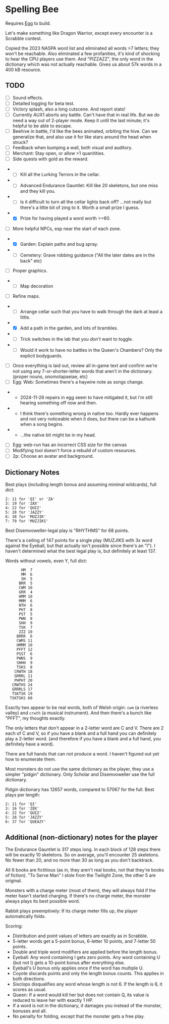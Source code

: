 # Spelling Bee

Requires [Egg](https://github.com/aksommerville/egg) to build.

Let's make something like Dragon Warrior, except every encounter is a Scrabble contest.

Copied the 2023 NASPA word list and eliminated all words >7 letters; they won't be reachable.
Also eliminated a few profanities, it's kind of shocking to hear the CPU players use them.
And "PIZZAZZ", the only word in the dictionary which was not actually reachable.
Gives us about 57k words in a 400 kB resource.

## TODO

- [ ] Sound effects.
- [ ] Detailed logging for beta test.
- [ ] Victory splash, also a long cutscene. And report stats!
- [ ] Currently AUX1 aborts any battle. Can't have that in real life. But we do need a way out of 2-player mode. Keep it until the last minute; it's helpful to be able to escape.
- [ ] Beehive in battle, I'd like the bees animated, orbiting the hive. Can we generalize that, and also use it for like stars around the head when struck?
- [ ] Feedback when bumping a wall, both visual and auditory.
- [ ] Merchant: Stay open, or allow >1 quanitities.
- [ ] Side quests with gold as the reward.
- - [ ] Kill all the Lurking Terrors in the cellar.
- - [ ] Advanced Endurance Gauntlet: Kill like 20 skeletons, but one miss and they kill you.
- - [ ] Is it difficult to turn all the cellar lights back off? ...not really but there's a little bit of zing to it. Worth a small prize I guess.
- - [x] Prize for having played a word worth >=60.
- [ ] More helpful NPCs, esp near the start of each zone.
- - [x] Garden: Explain paths and bug spray.
- - [ ] Cemetery: Grave robbing guidance ("All the later dates are in the back" etc)
- [ ] Proper graphics.
- - [ ] Map decoration
- [ ] Refine maps.
- - [ ] Arrange cellar such that you have to walk through the dark at least a little.
- - [x] Add a path in the garden, and lots of brambles.
- - [ ] Trick switches in the lab that you *don't* want to toggle.
- - [ ] Would it work to have no battles in the Queen's Chambers? Only the explicit bodyguards.
- [ ] Once everything is laid out, review all in-game text and confirm we're not using any 7-or-shorter-letter words that aren't in the dictionary. (proper nouns, onomotapaeiae, etc)
- [ ] Egg: Web: Sometimes there's a haywire note as songs change.
- - 2024-11-26 repairs in egg seem to have mitigated it, but i'm still hearing something off now and then.
- - I think there's something wrong in native too. Hardly ever happens and not very noticeable when it does, but there can be a kathunk when a song begins.
- - ...the native bit might be in my head.
- [ ] Egg: web-run has an incorrect CSS size for the canvas
- [ ] Modifying tool doesn't force a rebuild of custom resources.
- [ ] 2p: Choose an avatar and background.

## Dictionary Notes

Best plays (including length bonus and assuming minimal wildcards), full dict:
```
2: 11 for 'QI' or 'ZA'
3: 19 for 'ZAX'
4: 22 for 'QUIZ'
5: 28 for 'JAZZY'
6: 38 for 'MUZJIK'
7: 79 for 'MUZJIKS'
```
Best Disemvoweller-legal play is "RHYTHMS" for 68 points.

There's a ceiling of 147 points for a single play (MUZJIKS with 3x word against the Eyeball, but that actually isn't possible since there's an "I").
I haven't determined what the best legal play is, but definitely at least 137.

Words without vowels, even Y, full dict:
```
       HM  7
       MM  6
       SH  5
      BRR  5
      CWM 10
      GRR  4
      HMM 10
      MMM  6
      NTH  6
      PHT  8
      PST  5
      PWN  8
      SHH  9
      TSK  7
      ZZZ 10
     BRRR  6
     CWMS 11
     HMMM 10
     PFFT 12
     PSST  6
     PWNS  9
     SHHH  9
     TSKS  8
    CRWTH 18
    GRRRL 11
    PHPHT 20
   CRWTHS 24
   GRRRLS 17
   TSKTSK 19
  TSKTSKS 60
```
Exactly two appear to be real words, both of Welsh origin: `cwm` (a riverless valley) and `crwth` (a musical instrument).
And then there's a bunch like "PFFT", my thoughts exactly.

The only letters that don't appear in a 2-letter word are C and V.
There are 2 each of C and V, so if you have a blank and a full hand you can definitely play a 2-letter word.
(and therefore if you have a blank and a full hand, you definitely have a word).

There are full hands that can not produce a word. I haven't figured out yet how to enumerate them.

Most monsters do not use the same dictionary as the player, they use a simpler "pidgin" dictionary.
Only Scholar and Disemvoweller use the full dictionary.

Pidgin dictionary has 12657 words, compared to 57067 for the full. Best plays per length:
```
2: 11 for 'QI'
3: 16 for 'ZEK'
4: 22 for 'QUIZ'
5: 28 for 'JAZZY'
6: 37 for 'QUEAZY'
```

## Additional (non-dictionary) notes for the player

The Endurance Gauntlet is 317 steps long.
In each block of 128 steps there will be exactly 10 skeletons.
So on average, you'll encounter 25 skeletons. No fewer than 20, and no more than 30 as long as you don't backtrack.

All 6 books are fictitious (as in, they aren't real books, not that they're books of fiction).
"To Serve Man" I stole from the Twilight Zone, the other 5 are original.

Monsters with a charge meter (most of them), they will always fold if the meter hasn't started charging.
If there's no charge meter, the monster always plays its best possible word.

Rabbit plays preemptively: If its charge meter fills up, the player automatically folds.

Scoring:
 - Distribution and point values of letters are exactly as in Scrabble.
 - 5-letter words get a 5-point bonus, 6-letter 10 points, and 7-letter 50 points.
 - Double and triple word modifiers are applied before the length bonus.
 - Eyeball: Any word containing I gets zero points. Any word containing U (but not I) gets a 10-point bonus after everything else.
 - Eyeball's U bonus only applies once if the word has multiple U.
 - Coyote discards points and only the length bonus counts. This applies in both directions.
 - Sixclops disqualifies any word whose length is not 6. If the length is 6, it scores as usual.
 - Queen: If a word would kill her but does not contain Q, its value is reduced to leave her with exactly 1 HP.
 - If a word is not in the dictionary, it damages you instead of the monster, bonuses and all.
 - No penalty for folding, except that the monster gets a free play.
